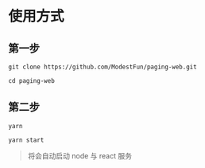 # 使用方式

## 第一步
```
git clone https://github.com/ModestFun/paging-web.git

cd paging-web 
```

## 第二步
```
yarn

yarn start
```


> 将会自动启动 node 与 react 服务

